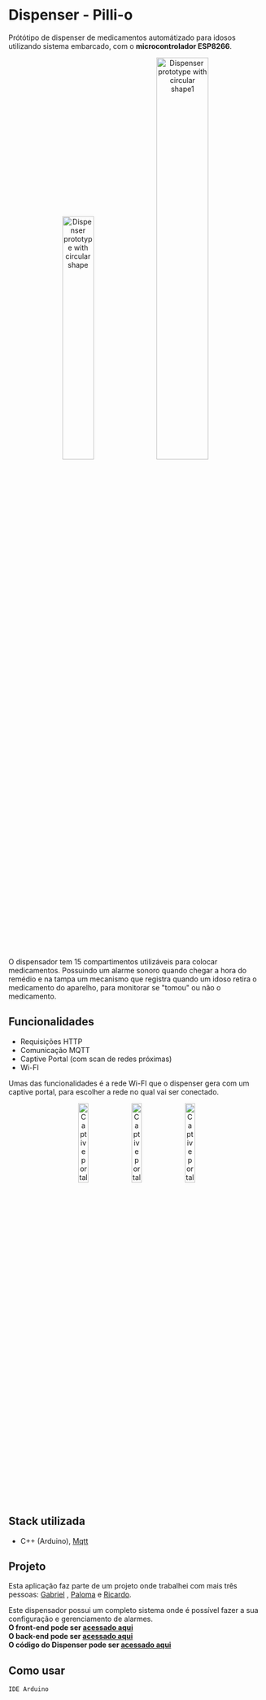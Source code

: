 # Dispenser - Pilli-o

Prótótipo de dispenser de medicamentos automátizado para idosos utilizando sistema embarcado, com o <b>microcontrolador ESP8266</b>.

<p align="center">
  <img
    width="35%"
    alt="Dispenser prototype with circular shape"
    src="https://user-images.githubusercontent.com/56984939/175790549-d4c8776e-41c4-46e5-bc72-2e3f99bc8b58.png"
  >
    <img
    width="45%"
    alt="Dispenser prototype with circular shape1"
    src="https://user-images.githubusercontent.com/92650594/176315004-7bbb2ab9-2b1d-4af0-8b43-3ba619273c4d.jpg"
  >
</p>

O dispensador tem 15 compartimentos utilizáveis para colocar medicamentos. Possuindo um alarme sonoro quando chegar a hora do remédio e na tampa um mecanismo que registra quando um idoso retira o medicamento do aparelho, para monitorar se "tomou" ou não o medicamento.

## Funcionalidades

- Requisições HTTP
- Comunicação MQTT
- Captive Portal (com scan de redes próximas)
- Wi-FI

Umas das funcionalidades é a rede Wi-FI que o dispenser gera com um captive portal, para escolher a rede no qual vai ser conectado.

<p align="center">
  <img
    width="20%"
    alt="Captive portal gerado pelo dispenser"
    src="https://user-images.githubusercontent.com/92650594/176282171-33bf97c8-f6d0-4b97-b263-948cb4191b66.jpeg"
  >
  <img
    width="20%"
    alt="Captive portal gerado pelo dispenser"
    src="https://user-images.githubusercontent.com/92650594/176282166-94d9987a-bf58-441e-99ad-3a0096843b1d.jpeg"
  >
  <img
    width="20%"
    alt="Captive portal gerado pelo dispenser"
    src="https://user-images.githubusercontent.com/92650594/176282155-76dd6458-c1f4-4bdd-a1eb-631ff98f0e92.jpeg"
  >
</p>

## Stack utilizada

- C++ (Arduino), [Mqtt](https://mqtt.org/)

## Projeto
Esta aplicação faz parte de um projeto onde trabalhei com mais três pessoas: [Gabriel](https://github.com/mogba) , [Paloma](https://github.com/Paloma-Marian) e [Ricardo](https://github.com/ricardo-14).

Este dispensador possui um completo sistema onde é possível fazer a sua configuração e gerenciamento de alarmes.<br>
<b>O front-end pode ser [acessado aqui](https://github.com/mogba/pillio)</b><br>
<b>O back-end pode ser [acessado aqui](https://github.com/AdryanR/api-pilli-o)</b><br>
<b>O código do Dispenser pode ser [acessado aqui](https://github.com/AdryanR/dispenser-pilli-o)</b>


## Como usar
```
IDE Arduino
```

